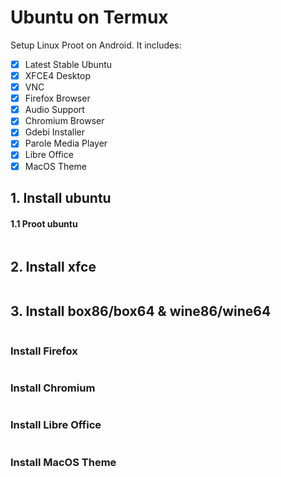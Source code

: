 # Ubuntu on Termux
Setup Linux Proot on Android. It includes:
- [x] Latest Stable Ubuntu
- [x] XFCE4 Desktop
- [x] VNC
- [x] Firefox Browser
- [x] Audio Support
- [x] Chromium Browser
- [x] Gdebi Installer
- [x] Parole Media Player
- [x] Libre Office
- [x] MacOS Theme

## 1. Install ubuntu
#### 1.1 Proot ubuntu 
```

```

## 2. Install xfce
```

```

## 3. Install box86/box64 & wine86/wine64
```

```

### Install Firefox
```

```

### Install Chromium
```

```

### Install Libre Office
```

```

### Install MacOS Theme
```

```
